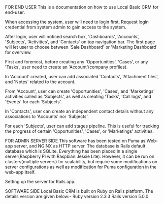 FOR END USER
This is a documentation on how to use Local Basic CRM for end-user.

When accessing the system, user will need to login first. Request login credential from system
admin to gain access to the system.

After login, user will noticed search box, 'Dashboards', 'Accounts', 'Subjects', 'Activities',
and 'Contacts' on top navigation bar. The first page will let user to choose between 'Sale Dashboard'
or 'Marketing Dashboard' for overview.

First and foremost, before creating any 'Opportunities', 'Cases', or any 'Tasks', user need to create an 'Account'(company profiles).

In 'Account' created, user can add associated 'Contacts', 'Attachment files', and 'Notes' related to the account.

From 'Account', user can create 'Opportunities', 'Cases', and 'Marketings' activities called as 'Subjects', as well as creating 'Tasks', 'Call logs', and 'Events' for each 'Subjects'.

In 'Contacts', user can create an independent contact details without any associations to 'Accounts' nor 'Subjects'.

For each 'Subjects', user can add stages pipeline. This is useful for tracking the progress of certain 'Opportunities', 'Cases', or 'Marketings' activities.

FOR ADMIN
SERVER SIDE
This software has been tested on Puma as Web-app server, and NGINX as HTTP server. The database is Rails default database which is SQLite. Everything has been placed in a single server(Raspberry Pi with Raspbian Jessie Lite). However, it can be run on clusters(multiple servers) for scalability, but require some modifications on server configurations as well as modification for Puma configuration in the web-app itself.

Setting up the server for Rails app.


SOFTWARE SIDE
Local Basic CRM is built on Ruby on Rails platform. The details version are given below:-
Ruby version 2.3.3
Rails version 5.0.0
